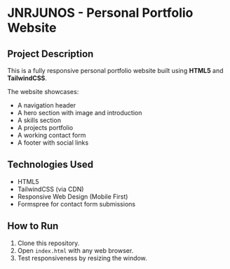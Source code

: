 # JNRJUNOS - Personal Portfolio Website

## Project Description
This is a fully responsive personal portfolio website built using **HTML5** and **TailwindCSS**.

The website showcases:
- A navigation header
- A hero section with image and introduction
- A skills section
- A projects portfolio
- A working contact form
- A footer with social links

## Technologies Used
- HTML5
- TailwindCSS (via CDN)
- Responsive Web Design (Mobile First)
- Formspree for contact form submissions

## How to Run
1. Clone this repository.
2. Open `index.html` with any web browser.
3. Test responsiveness by resizing the window.

